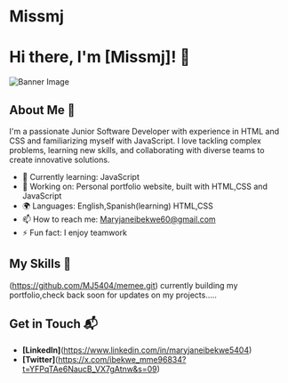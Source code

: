 # Missmj

# Hi there, I'm [Missmj]! 👋

![Banner Image](https://pin.it/X6RGtpvs0)

## About Me 🚀

I'm a passionate Junior Software Developer with experience in HTML and CSS and familiarizing myself with JavaScript. I love tackling complex problems, learning new skills, and collaborating with diverse teams to create innovative solutions.

- 🌱 Currently learning: JavaScript
- 🔭 Working on: Personal portfolio website, built with HTML,CSS and JavaScript
- 🌍 Languages: English,Spanish(learning) HTML,CSS
- 📫 How to reach me: Maryjaneibekwe60@gmail.com
- ⚡ Fun fact: I enjoy teamwork

## My Skills 🧠

(https://github.com/MJ5404/memee.git)
currently building my portfolio,check back soon for updates on my projects.....


## Get in Touch 📬


- **[LinkedIn]**(https://www.linkedin.com/in/maryjaneibekwe5404)
- **[Twitter]**(https://x.com/ibekwe_mme96834?t=YFPqTAe6NaucB_VX7gAtnw&s=09)


